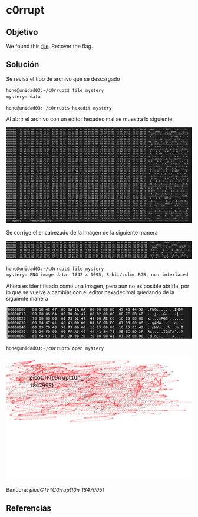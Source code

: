 # c0rrupt

## Objetivo

We found this [file](https://jupiter.challenges.picoctf.org/static/ab30fcb7d47364b4190a7d3d40edb551/mystery). Recover the flag.

## Solución

Se revisa el tipo de archivo que se descargado

```bash
hone@unidad03:~/c0rrupt$ file mystery
mystery: data
```

```bash
hone@unidad03:~/c0rrupt$ hexedit mystery 
```

Al abrir el archivo con un editor hexadecimal se muestra lo siguiente

![img1](img1.png)

Se corrige el encabezado de la imagen de la siguiente manera

![img2](img2.png)

```bash
hone@unidad03:~/c0rrupt$ file mystery 
mystery: PNG image data, 1642 x 1095, 8-bit/color RGB, non-interlaced
```

Ahora es identificado como una imagen, pero aun no es posible abrirla, por lo que se vuelve a cambiar con el editor hexadecimal quedando de la siguiente manera

![img3](img3.png)

```bash
hone@unidad03:~/c0rrupt$ open mystery
```

![bandera](mystery)

Bandera: *picoCTF{C0rrupt10n_1847995}*

## Referencias

